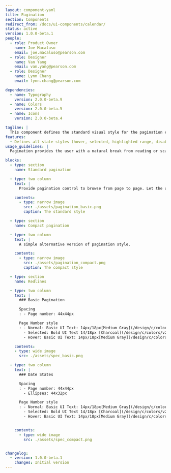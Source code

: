 ```yaml
---
layout: component-yaml
title: Pagination
section: Components
redirect_from: /docs/ui-components/calendar/
status: active
version: 1.0.0-beta.1
people:
  - role: Product Owner
    name: Joe Macaluso
    email: joe.macaluso@pearson.com
  - role: Designer
    name: Van Yang
    email: van.yang@pearson.com
  - role: Designer
    name: Lynn Chang
    email: lynn.chang@pearson.com

dependencies:
  - name: Typography
    version: 2.0.0-beta.9
  - name: Colors
    version: 2.0.0-beta.5
  - name: Icons
    version: 2.0.0-beta.4

tagline: |
  This component defines the standard visual style for the pagination element.
features:
  - Defines all state styles (hover, selected, highlighted range, disabled)
usage_guidelines: |
  Pagination provides the user with a natural break from reading or scanning the contents of the dataset, and allows them to re-evaluate whether they wish to continue looking through more data, or navigate away from the page.

blocks:
  - type: section
    name: Standard pagination

  - type: two column
    text: |
      Provide pagination control to browse from page to page. Let the user browse to the previous and next pages by providing links to such actions. Also, provide links to the absolute start and end of the dataset (first and last).

    contents:
      - type: narrow image
        src: ./assets/pagination_basic.png
        caption: The standard style

  - type: section
    name: Compact pagination

  - type: two column
    text: |
      A simple alternative version of pagination style.

    contents:
      - type: narrow image
        src: ./assets/pagination_compact.png
        caption: The compact style

  - type: section
    name: Redlines

  - type: two column
    text: |
      ### Basic Pagination

      Spacing
      : - Page number: 44x44px

      Page Number style
      : - Normal: Basic UI Text: 14px/18px[Medium Gray](/design/c/colors/v2.1.0-beta.2/#rd-medium-gray)
        - Selected: Bold UI Text 14/18px [Charcoal](/design/c/colors/v2.1.0-beta.2/#rd-charcoal), border 2px
        - Hover: Basic UI Text: 14px/18px[Medium Gray](/design/c/colors/v2.1.0-beta.2/#rd-medium-gray), border 2px

    contents:
    - type: wide image
      src: ./assets/spec_basic.png

  - type: two column
    text: |
      ### Date States

      Spacing
      : - Page number: 44x44px
        - Ellipses: 44x32px

      Page Number style
      : - Normal: Basic UI Text: 14px/18px[Medium Gray](/design/c/colors/v2.1.0-beta.2/#rd-medium-gray)
        - Selected: Bold UI Text 14/18px [Charcoal](/design/c/colors/v2.1.0-beta.2/#rd-charcoal), border 2px
        - Hover: Basic UI Text: 14px/18px[Medium Gray](/design/c/colors/v2.1.0-beta.2/#rd-medium-gray), border 2px


    contents:
      - type: wide image
        src: ./assets/spec_compact.png


changelog:
  - version: 1.0.0-beta.1
    changes: Initial version
---
```

